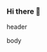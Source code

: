 ### Hi there 👋

<!--
**jsotosanchez/jsotosanchez** is a ✨ _special_ ✨ repository because its `README.md` (this file) appears on your GitHub profile.

Here are some ideas to get you started:

- 🔭 I’m currently working on ...
- 🌱 I’m currently learning ...
- 👯 I’m looking to collaborate on ...
- 🤔 I’m looking for help with ...
- 💬 Ask me about ...
- 📫 How to reach me: ...
- 😄 Pronouns: ...
- ⚡ Fun fact: ...
-->

header

<link rel="stylesheet" href="https://cdn.jsdelivr.net/gh/devicons/devicon@master/devicon.min.css">

body
<i class="devicon-react-original-wordmark colored"></i>
